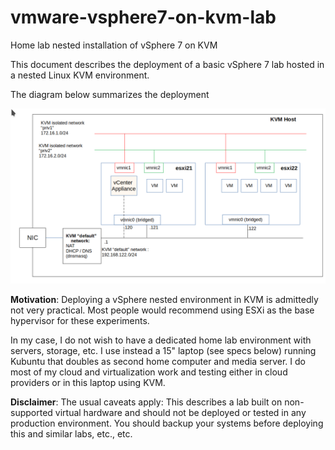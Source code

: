 # vmware-vsphere7-on-kvm-lab
Home lab nested installation of vSphere 7 on KVM

This document describes the deployment of a basic vSphere  7  lab hosted in a nested  Linux KVM environment.

The diagram below summarizes the deployment

![](deployment.diagram.v1.png)

**Motivation**:  Deploying a vSphere nested environment in KVM is admittedly not very practical.   Most people would recommend using ESXi as the base hypervisor for these experiments.   

In my case, I do not wish to have a dedicated home lab environment with servers, storage, etc.   I use instead  a 15" laptop (see specs below) running Kubuntu  that doubles as  second home computer and media server.  I do most of my cloud and virtualization work and testing either in cloud providers or in this laptop using KVM.

**Disclaimer**: The usual caveats apply:  This describes a lab built on non-supported virtual hardware and should not be deployed or tested in any production environment.   You should backup  your systems before deploying this and similar labs, etc., etc. 
